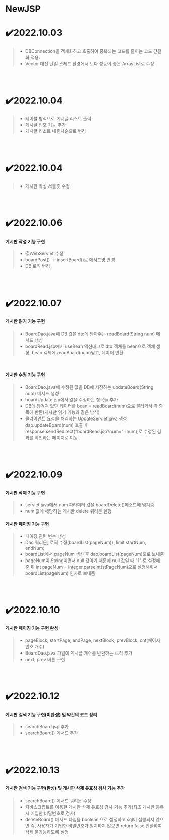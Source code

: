 # NewJSP

# ✔️2022.10.03 
> - DBConnection을 객체화하고 호출하여 중복되는 코드를 줄이는 코드 간결화 적용.
> - Vector 대신 단일 스레드 환경에서 보다 성능이 좋은 ArrayList로 수정 

</br>
</br>

# ✔️2022.10.04
> - 테이블 방식으로 게시글 리스트 출력
> - 게시글 번호 기능 추가
> - 게시글 리스트 내림차순으로 변경
 
 </br>
 </br>

 # ✔️2022.10.04
 
> - 게시판 작성 서블릿 수정

 </br>
 </br>

 # ✔️2022.10.06
 
#### 게시판 작성 기능 구현
>
> - @WebServlet 수정
> - boardPost() -> insertBoard()로 메서드명 변경
> - DB 로직 변경

 </br>
 </br>

 # ✔️2022.10.07
 
 #### 게시판 읽기 기능 구현
 >
 > - BoardDao.java에 DB 값을 dto에 담아주는 readBoard(String num) 메서드 생성
 > - boardRead.jsp에서 useBean 액션태그로 dto 객체를 bean으로 객체 생성, bean 객체에 readBoard(num)담고, 데이터 반환
 
 <br/>
 
 #### 게시판 수정 기능 구현
 >
 > - BoardDao.java에 수정된 값을 DB에 저장하는 updateBoard(String num) 메서드 생성
 > - boardUpdate.jsp에서 값을 수정하는 항목들 추가
 > - DB에 담겨져 있던 데이터를 bean = readBoard(num)으로 불러와서 각 항목에 반환(게시판 읽기 기능과 같은 방식)
 > - 클라이언트 요청을 처리하는 UpdateServlet.java 생성 dao.updateBoard(num) 호출 후 response.sendRedirect("boardRead.jsp?num="+num);로 수정된 결과를 확인하는 페이지로 이동

</br>
</br>

 # ✔️2022.10.09
 
 #### 게시판 삭제 기능 구현
 >
 > - servlet.java에서 num 파라미터 값을 boardDelete()메소드에 넘겨줌
 > - num 값에 해당하는 게시글 delete 쿼리문 실행
 
 #### 게시판 페이징 기능 구현
 >
 > - 페이징 관련 변수 생성
 > - Dao 쿼리문, 로직 수정(boardList(pageNum)), limit startNum, endNum;
 > - boardList에서 pageNum 생성 후 dao.boardList(pageNum)으로 보내줌
 > - pageNum이 String이면서 null 값이기 때문에 null 값일 때 "1";로 설정해준 뒤 int pageNum = Integer.parseInt(stPageNum)으로 설정해줘서 boardList(pageNum) 인자로 보내줌
 
</br>
</br>

 # ✔️2022.10.10

#### 게시판 페이징 기능 구현 완성
>
> - pageBlock, startPage, endPage, nextBlock, prevBlock, cnt(페이지 번호 개수)
> - BoardDao.java 파일에 게시글 개수를 반환하는 로직 추가
> - next, prev 버튼 구현

</br>
</br>

 # ✔️2022.10.12
 
 #### 게시판 검색 기능 구현(미완성) 및 약간의 코드 정리
 >
 > - searchBoard.jsp 추가
 > - searchBoard() 메서드 추가

</br>
</br>

 # ✔️2022.10.13
 
 #### 게시판 검색 기능 구현(완성) 및 게시판 삭제 유효성 검사 기능 추가
 >
 > - searchBoard() 메서드 쿼리문 수정
 > - 자바스크립트를 이용한 게시판 삭제 유효성 검사 기능 추가(최초 게시판 등록 시 기입한 비밀번호로 검사)
 > - deleteBoard() 메서드 타입을 boolean 으로 설정하고 sql이 실행되지 않으면 즉, 사용자가 기입한 비밀번호가 일치하지 않으면 return false 반환하여 삭제 불가능하도록 설정

